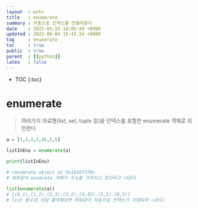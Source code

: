 ```yaml
---
layout  : wiki
title   : enumerate 
summary : 자동으로 인덱스를 만들어준다
date    : 2022-03-23 14:05:40 +0900
updated : 2022-04-04 15:45:24 +0900
tag     : enumerate 
toc     : true
public  : true
parent  : [[python]]
latex   : false
---
```

* TOC
{:toc}

# enumerate 
> 여러가지 자료형(list, set, tuple 등)을 인덱스를 포함한 enumerate  객체로 리턴한다



```python
a = [1,2,3,2,45,2,5]

listInEnu = enumerate(a)

print(listInEnu)

# <enumrate object at 0x1010f3f0>
# 위와같이 enumrate 객체가 주소를 가리키고 있다라고 나온다

list(enumerate(a))
# [(0,1),(1,2),(2,3),(3,2),(4,45),(5,2),(6,5)]
# list 함수로 이걸 출력해보면 위와같이 자동으로 인덱스가 지정되어 나온다
```



